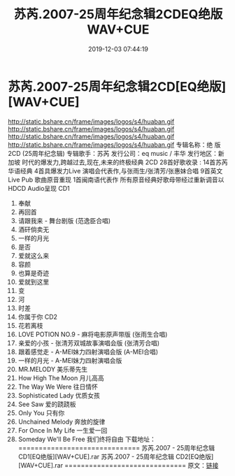 ﻿---
title: 苏芮.2007-25周年纪念辑2CDEQ绝版WAV+CUE
date: 2019-12-03 07:44:19
categories: WAV车载音乐、镜像
tags: 华语中文
---
# 苏芮.2007-25周年纪念辑2CD[EQ绝版][WAV+CUE]

http://static.bshare.cn/frame/images/logos/s4/huaban.gif
http://static.bshare.cn/frame/images/logos/s4/huaban.gif
http://static.bshare.cn/frame/images/logos/s4/huaban.gif
http://static.bshare.cn/frame/images/logos/s4/huaban.gif
专辑名称：绝 版2CD
(25周年纪念辑)
专辑歌手：苏芮
发行公司：eq music / 丰华
发行地区：新加坡
时代的爆发力,跨越过去,现在,未来的终极经典
2CD 28首好歌收录 :
14首苏芮华语经典
4首具爆发力Live 演唱会代表作,与张雨生/张清芳/张惠妹合唱
9首英文Live Pub 歌曲原音重现
1首闽南语代表作
所有原音经典好歌母带经过重新调音以HDCD Audio呈现
CD1
01. 奉献
02. 再回首
03. 请跟我来 - 舞台剧版 (范逸臣合唱)
04. 酒矸倘卖无
05. 一样的月光
06. 是否
07. 爱就这么来
08. 容颜
09. 也算是奇迹
10. 爱就到这里
11. 变
12. 河
13. 时差
14. 你属于你
CD2
01. 花若离枝
02. LOVE POTION NO.9 - 麻将电影原声带版 (张雨生合唱)
03. 亲爱的小孩 - 张清芳双城故事演唱会版 (张清芳合唱)
04. 跟着感觉走 - A-MEI妹力四射演唱会版 (A-MEI合唱)
05. 一样的月光 - A-MEI妹力四射演唱会版
06. MR.MELODY 美乐蒂先生
07. How High The Moon 月儿高高
08. The Way We Were 往日情怀
09. Sophisticated Lady 优质女孩
10. See Saw 爱的跷跷板
11. Only You 只有你
12. Unchained Melody 奔放的旋律
13. For Once In My Life 一生爱一回
14. Someday We'll Be Free 我们终将自由
下载地址：
==============================
苏芮.2007 - 25周年纪念辑 CD1[EQ绝版][WAV+CUE].rar
苏芮.2007 - 25周年纪念辑 CD2[EQ绝版][WAV+CUE].rar
==============================
原文：[链接](https://blog.sina.com.cn/s/blog_1647c7e7601030imx.html)